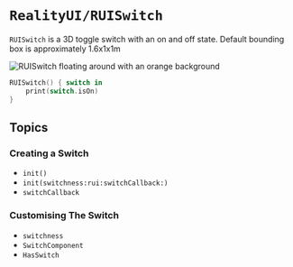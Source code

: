 # ``RealityUI/RUISwitch``

``RUISwitch`` is a 3D toggle switch with an on and off state.
Default bounding box is approximately 1.6x1x1m

![RUISwitch floating around with an orange background](ruiswitch-orange-example.gif)

```swift
RUISwitch() { switch in
    print(switch.isOn)
}
```

## Topics

### Creating a Switch

- ``init()``
- ``init(switchness:rui:switchCallback:)``
- ``switchCallback``

### Customising The Switch

- ``switchness``
- ``SwitchComponent``
- ``HasSwitch``
